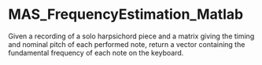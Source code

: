 # MAS_FrequencyEstimation_Matlab
Given a recording of a solo harpsichord piece and a matrix giving the timing and nominal pitch of each performed note, return a vector containing the fundamental frequency of each note on the keyboard.
